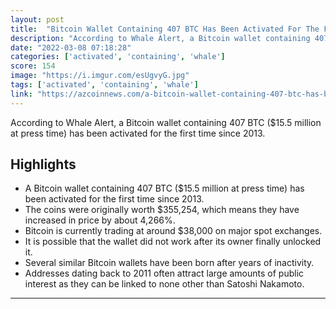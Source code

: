 ```yaml
---
layout: post
title:  "Bitcoin Wallet Containing 407 BTC Has Been Activated For The First Time Since 2013"
description: "According to Whale Alert, a Bitcoin wallet containing 407 BTC ($15.5 million at press time) has been activated for the first time since 2013."
date: "2022-03-08 07:18:28"
categories: ['activated', 'containing', 'whale']
score: 154
image: "https://i.imgur.com/esUgvyG.jpg"
tags: ['activated', 'containing', 'whale']
link: "https://azcoinnews.com/a-bitcoin-wallet-containing-407-btc-has-been-activated-for-the-first-time-since-2013.html?fbclid=IwAR0NnhB0ZqBm6rKuY1zUiVdjqEa0WxCiZww5dOXOi_oUr-ayf8IqPJ1r88I"
---
```


According to Whale Alert, a Bitcoin wallet containing 407 BTC ($15.5 million at press time) has been activated for the first time since 2013.

## Highlights

- A Bitcoin wallet containing 407 BTC ($15.5 million at press time) has been activated for the first time since 2013.
- The coins were originally worth $355,254, which means they have increased in price by about 4,266%.
- Bitcoin is currently trading at around $38,000 on major spot exchanges.
- It is possible that the wallet did not work after its owner finally unlocked it.
- Several similar Bitcoin wallets have been born after years of inactivity.
- Addresses dating back to 2011 often attract large amounts of public interest as they can be linked to none other than Satoshi Nakamoto.

---
